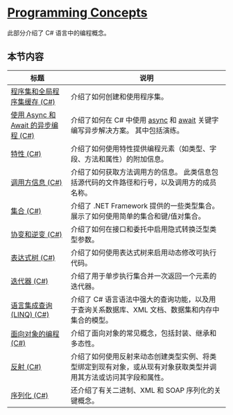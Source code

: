 # [Programming Concepts](https://docs.microsoft.com/zh-cn/dotnet/csharp/programming-guide/concepts/)

此部分介绍了 C# 语言中的编程概念。

## 本节内容

| 标题                                                         | 说明                                                         |
| ------------------------------------------------------------ | ------------------------------------------------------------ |
| [程序集和全局程序集缓存 (C#)](https://docs.microsoft.com/zh-cn/dotnet/csharp/programming-guide/concepts/assemblies-gac/index) | 介绍了如何创建和使用程序集。                                 |
| [使用 Async 和 Await 的异步编程 (C#)](https://docs.microsoft.com/zh-cn/dotnet/csharp/programming-guide/concepts/async/index) | 介绍了如何在 C# 中使用 [async](https://docs.microsoft.com/zh-cn/dotnet/csharp/language-reference/keywords/async) 和 [await](https://docs.microsoft.com/zh-cn/dotnet/csharp/language-reference/keywords/await) 关键字编写异步解决方案。 其中包括演练。 |
| [特性 (C#)](https://docs.microsoft.com/zh-cn/dotnet/csharp/programming-guide/concepts/attributes/index) | 介绍了如何使用特性提供编程元素（如类型、字段、方法和属性）的附加信息。 |
| [调用方信息 (C#)](https://docs.microsoft.com/zh-cn/dotnet/csharp/programming-guide/concepts/caller-information) | 介绍了如何获取方法调用方的信息。 此类信息包括源代码的文件路径和行号，以及调用方的成员名称。 |
| [集合 (C#)](https://docs.microsoft.com/zh-cn/dotnet/csharp/programming-guide/concepts/collections) | 介绍了 .NET Framework 提供的一些类型集合。 展示了如何使用简单的集合和键/值对集合。 |
| [协变和逆变 (C#)](https://docs.microsoft.com/zh-cn/dotnet/csharp/programming-guide/concepts/covariance-contravariance/index) | 介绍了如何在接口和委托中启用隐式转换泛型类型参数。           |
| [表达式树 (C#)](https://docs.microsoft.com/zh-cn/dotnet/csharp/programming-guide/concepts/expression-trees/index) | 介绍了如何使用表达式树来启用动态修改可执行代码。             |
| [迭代器 (C#)](https://docs.microsoft.com/zh-cn/dotnet/csharp/programming-guide/concepts/iterators) | 介绍了用于单步执行集合并一次返回一个元素的迭代器。           |
| [语言集成查询 (LINQ) (C#)](https://docs.microsoft.com/zh-cn/dotnet/csharp/programming-guide/concepts/linq/index) | 介绍了 C# 语言语法中强大的查询功能，以及用于查询关系数据库、XML 文档、数据集和内存中集合的模型。 |
| [面向对象的编程 (C#)](https://docs.microsoft.com/zh-cn/dotnet/csharp/programming-guide/concepts/object-oriented-programming) | 介绍了面向对象的常见概念，包括封装、继承和多态性。           |
| [反射 (C#)](https://docs.microsoft.com/zh-cn/dotnet/csharp/programming-guide/concepts/reflection) | 介绍了如何使用反射来动态创建类型实例、将类型绑定到现有对象，或从现有对象获取类型并调用其方法或访问其字段和属性。 |
| [序列化 (C#)](https://docs.microsoft.com/zh-cn/dotnet/csharp/programming-guide/concepts/serialization/index) | 还介绍了有关二进制、XML 和 SOAP 序列化的关键概念。           |